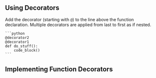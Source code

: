 ## Using Decorators
Add the decorator (starting with `@`) to the line above the function declaration.
Multiple decorators are applied from last to first as if nested.

`````ad-example
```python
@decorator2
@decorator1
def do_stuff():
	code_block()
```
`````

## Implementing Function Decorators

